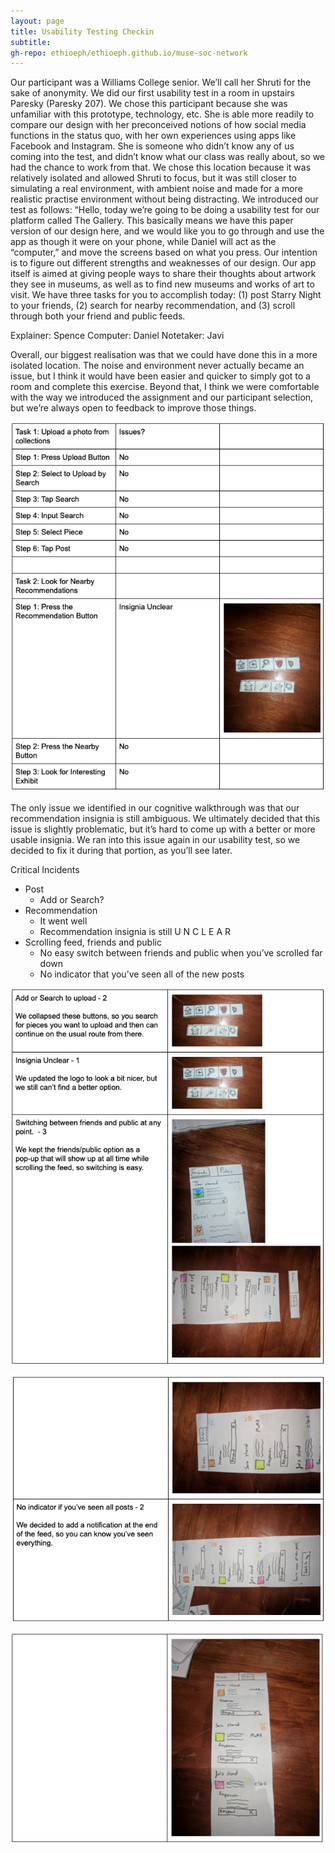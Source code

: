 ```yaml
---
layout: page
title: Usability Testing Checkin
subtitle: 
gh-repo: ethioeph/ethioeph.github.io/muse-soc-network
---
```


Our participant was a Williams College senior.  We’ll call her Shruti for the sake of anonymity.  We did our first usability test in a room in upstairs Paresky (Paresky 207).  We chose this participant because she was unfamiliar with this prototype, technology, etc.  She is able more readily to compare our design with her preconceived notions of how social media functions in the status quo, with her own experiences using apps like Facebook and Instagram.  She is someone who didn’t know any of us coming into the test, and didn’t know what our class was really about, so we had the chance to work from that.  We chose this location because it was relatively isolated and allowed Shruti to focus, but it was still closer to simulating a real environment, with ambient noise and made for a more realistic practise environment without being distracting.  We introduced our test as follows:
“Hello, today we’re going to be doing a usability test for our platform called The Gallery.  This basically means we have this paper version of our design here, and we would like you to go through and use the app as though it were on your phone, while 
Daniel will act as the “computer,” and move the screens based on what you press.  Our intention is to figure out different strengths and weaknesses of our design.  Our app itself is aimed at giving people ways to share their thoughts about artwork they see in museums, as well as to find new museums and works of art to visit.  We have three tasks for you to accomplish today: (1) post Starry Night to your friends, (2) search for nearby recommendation, and (3) scroll through both your friend and public feeds.

Explainer: Spence
Computer: Daniel
Notetaker: Javi

Overall, our biggest realisation was that we could have done this in a more isolated location.  The noise and environment never actually became an issue, but I think it would have been easier and quicker to simply got to a room and complete this exercise.  Beyond that, I think we were comfortable with the way we introduced the assignment and our participant selection, but we’re always open to feedback to improve those things.

![First Walkthrough](./walkthrough_1.png)


The only issue we identified in our cognitive walkthrough was that our recommendation insignia is still ambiguous.  We ultimately decided that this issue is slightly problematic, but it’s hard to come up with a better or more usable insignia.  We ran into this issue again in our usability test, so we decided to fix it during that portion, as you’ll see later.


Critical Incidents
* Post
  - Add or Search?
* Recommendation
  - It went well
  - Recommendation insignia is still U N C L E A R
* Scrolling feed, friends and public
  - No easy switch between friends and public when you’ve scrolled far down
  - No indicator that you’ve seen all of the new posts

![Second Walkthrough](./walkthrough_2.png)

![Third Walkthrough](./walkthrough_3.png)

![Fourth Walkthrough](./walkthrough_4.png)


